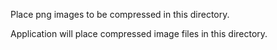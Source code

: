 Place png images to be compressed in this directory.

Application will place compressed image files in this directory.
